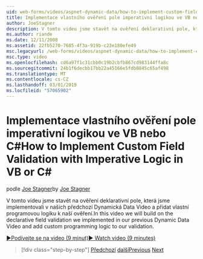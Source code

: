 ```yaml
---
uid: web-forms/videos/aspnet-dynamic-data/how-to-implement-custom-field-validation-with-imperative-logic-in-vb-or-c
title: Implementace vlastního ověření pole imperativní logikou ve VB nebo C# | Dokumentace Microsoftu
author: JoeStagner
description: V tomto videu jsme stavět na ověření deklarativní pole, která jsme implementovali v našich předchozí Dynamická Data Video a přidat vlastní programovou logiku k naší val...
ms.author: riande
ms.date: 12/11/2008
ms.assetid: 22fb5270-7685-4f3a-919b-c23e180efe49
msc.legacyurl: /web-forms/videos/aspnet-dynamic-data/how-to-implement-custom-field-validation-with-imperative-logic-in-vb-or-c
msc.type: video
ms.openlocfilehash: cd6a97f1c31cbb0c19b2cbfb867cd983144ffa8c
ms.sourcegitcommit: 24b1f6decbb17bb22a45166e5fdb0845c65af498
ms.translationtype: MT
ms.contentlocale: cs-CZ
ms.lasthandoff: 03/01/2019
ms.locfileid: "57065902"
---
```

<a name="how-to-implement-custom-field-validation-with-imperative-logic-in-vb-or-c"></a><span data-ttu-id="f2f84-103">Implementace vlastního ověření pole imperativní logikou ve VB nebo C#</span><span class="sxs-lookup"><span data-stu-id="f2f84-103">How to Implement Custom Field Validation with Imperative Logic in VB or C#</span></span>
====================
<span data-ttu-id="f2f84-104">podle [Joe Stagner](https://github.com/JoeStagner)</span><span class="sxs-lookup"><span data-stu-id="f2f84-104">by [Joe Stagner](https://github.com/JoeStagner)</span></span>

<span data-ttu-id="f2f84-105">V tomto videu jsme stavět na ověření deklarativní pole, která jsme implementovali v našich předchozí Dynamická Data Video a přidat vlastní programovou logiku k naší ověření.</span><span class="sxs-lookup"><span data-stu-id="f2f84-105">In this video we will build on the declarative field validation we implemented in our previous Dynamic Data Video and add custom programming logic to our validation.</span></span>

[<span data-ttu-id="f2f84-106">&#9654;Podívejte se na video (9 minut)</span><span class="sxs-lookup"><span data-stu-id="f2f84-106">&#9654; Watch video (9 minutes)</span></span>](https://channel9.msdn.com/Blogs/ASP-NET-Site-Videos/how-to-implement-custom-field-validation-with-imperative-logic-in-vb-or-c)

> [!div class="step-by-step"]
> <span data-ttu-id="f2f84-107">[Předchozí](how-to-use-attribute-validation-in-aspnet-dynamic-data-applications.md)
> [další](how-to-remove-columns-from-your-dynamicdata-data-grids.md)</span><span class="sxs-lookup"><span data-stu-id="f2f84-107">[Previous](how-to-use-attribute-validation-in-aspnet-dynamic-data-applications.md)
[Next](how-to-remove-columns-from-your-dynamicdata-data-grids.md)</span></span>
